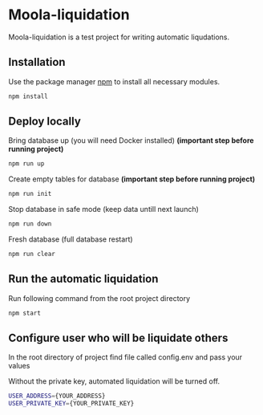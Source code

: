 # Moola-liquidation

Moola-liquidation is a test project for writing automatic liqudations.

## Installation

Use the package manager [npm](https://www.npmjs.com/) to install all necessary modules.

```bash
npm install
```

## Deploy locally

Bring database up (you will need Docker installed)    __(important step before running project)__

```bash
npm run up
```
Create empty tables for database     __(important step before running project)__

```bash
npm run init
```

Stop database in safe mode (keep data untill next launch)

```bash
npm run down
```

Fresh database (full database restart)

```bash
npm run clear
```

## Run the automatic liquidation

Run following command from the root project directory

```bash
npm start
```

## Configure user who will be liquidate others

In the root directory of project find file called config.env and pass your values

Without the private key, automated liquidation will be turned off.

```bash
USER_ADDRESS={YOUR_ADDRESS}
USER_PRIVATE_KEY={YOUR_PRIVATE_KEY}
```